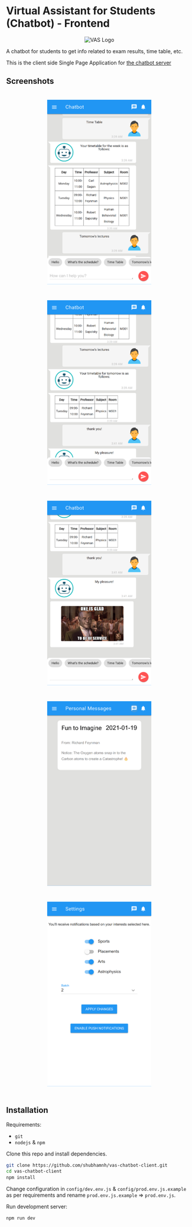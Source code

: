 # Virtual Assistant for Students (Chatbot) - Frontend

<p align="center">
<img src="static/img/icons/android-icon-256x256.png" alt="VAS Logo"/>
</p>

A chatbot for students to get info related to exam results, time table, etc.

This is the client side Single Page Application for [the chatbot server](https://github.com/shubhamnh/vas-chatbot-server/)

## Screenshots

<p align="center">
    <img style="padding:20px; height:500px;" src="screenshots/screenshot-1.png" alt="Screenshot 1"/>
    <img style="padding:20px; height:500px;" src="screenshots/screenshot-2.png" alt="Screenshot 2"/>
    <img style="padding:20px; height:500px;" src="screenshots/screenshot-3.png" alt="Screenshot 3"/>
    <img style="padding:20px; height:500px;" src="screenshots/screenshot-4.png" alt="Screenshot 4"/>
    <img style="padding:20px; height:500px;" src="screenshots/screenshot-5.png" alt="Screenshot 5"/>
</p>

## Installation

Requirements:

* `git`
* `nodejs` & `npm`

Clone this repo and install dependencies. 

```bash
git clone https://github.com/shubhamnh/vas-chatbot-client.git
cd vas-chatbot-client
npm install
```
Change configuration in `config/dev.env.js` & `config/prod.env.js.example` as per requirements and rename `prod.env.js.example` => `prod.env.js`.

Run development server:

```bash
npm run dev
```
